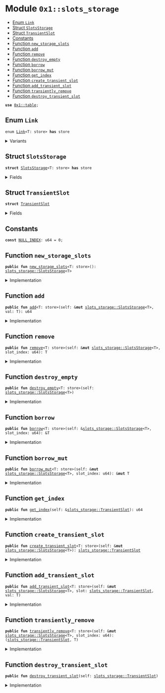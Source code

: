 
<a id="0x1_slots_storage"></a>

# Module `0x1::slots_storage`



-  [Enum `Link`](#0x1_slots_storage_Link)
-  [Struct `SlotsStorage`](#0x1_slots_storage_SlotsStorage)
-  [Struct `TransientSlot`](#0x1_slots_storage_TransientSlot)
-  [Constants](#@Constants_0)
-  [Function `new_storage_slots`](#0x1_slots_storage_new_storage_slots)
-  [Function `add`](#0x1_slots_storage_add)
-  [Function `remove`](#0x1_slots_storage_remove)
-  [Function `destroy_empty`](#0x1_slots_storage_destroy_empty)
-  [Function `borrow`](#0x1_slots_storage_borrow)
-  [Function `borrow_mut`](#0x1_slots_storage_borrow_mut)
-  [Function `get_index`](#0x1_slots_storage_get_index)
-  [Function `create_transient_slot`](#0x1_slots_storage_create_transient_slot)
-  [Function `add_transient_slot`](#0x1_slots_storage_add_transient_slot)
-  [Function `transiently_remove`](#0x1_slots_storage_transiently_remove)
-  [Function `destroy_transient_slot`](#0x1_slots_storage_destroy_transient_slot)


<pre><code><b>use</b> <a href="table.md#0x1_table">0x1::table</a>;
</code></pre>



<a id="0x1_slots_storage_Link"></a>

## Enum `Link`



<pre><code>enum <a href="slots_storage.md#0x1_slots_storage_Link">Link</a>&lt;T: store&gt; <b>has</b> store
</code></pre>



<details>
<summary>Variants</summary>


<details>
<summary>Some</summary>


<details>
<summary>Fields</summary>


<dl>
<dt>
<code>value: T</code>
</dt>
<dd>

</dd>
</dl>


</details>

</details>

<details>
<summary>Empty</summary>


<details>
<summary>Fields</summary>


<dl>
<dt>
<code>next: u64</code>
</dt>
<dd>

</dd>
</dl>


</details>

</details>

</details>

<a id="0x1_slots_storage_SlotsStorage"></a>

## Struct `SlotsStorage`



<pre><code><b>struct</b> <a href="slots_storage.md#0x1_slots_storage_SlotsStorage">SlotsStorage</a>&lt;T: store&gt; <b>has</b> store
</code></pre>



<details>
<summary>Fields</summary>


<dl>
<dt>
<code>slots: <a href="table.md#0x1_table_Table">table::Table</a>&lt;u64, <a href="slots_storage.md#0x1_slots_storage_Link">slots_storage::Link</a>&lt;T&gt;&gt;</code>
</dt>
<dd>

</dd>
<dt>
<code>new_slot_index: u64</code>
</dt>
<dd>

</dd>
<dt>
<code>never_deallocate: bool</code>
</dt>
<dd>

</dd>
<dt>
<code>reuse_head_index: u64</code>
</dt>
<dd>

</dd>
</dl>


</details>

<a id="0x1_slots_storage_TransientSlot"></a>

## Struct `TransientSlot`



<pre><code><b>struct</b> <a href="slots_storage.md#0x1_slots_storage_TransientSlot">TransientSlot</a>
</code></pre>



<details>
<summary>Fields</summary>


<dl>
<dt>
<code>slot_index: u64</code>
</dt>
<dd>

</dd>
</dl>


</details>

<a id="@Constants_0"></a>

## Constants


<a id="0x1_slots_storage_NULL_INDEX"></a>



<pre><code><b>const</b> <a href="slots_storage.md#0x1_slots_storage_NULL_INDEX">NULL_INDEX</a>: u64 = 0;
</code></pre>



<a id="0x1_slots_storage_new_storage_slots"></a>

## Function `new_storage_slots`



<pre><code><b>public</b> <b>fun</b> <a href="slots_storage.md#0x1_slots_storage_new_storage_slots">new_storage_slots</a>&lt;T: store&gt;(): <a href="slots_storage.md#0x1_slots_storage_SlotsStorage">slots_storage::SlotsStorage</a>&lt;T&gt;
</code></pre>



<details>
<summary>Implementation</summary>


<pre><code><b>public</b> <b>fun</b> <a href="slots_storage.md#0x1_slots_storage_new_storage_slots">new_storage_slots</a>&lt;T: store&gt;(): <a href="slots_storage.md#0x1_slots_storage_SlotsStorage">SlotsStorage</a>&lt;T&gt; {
    <a href="slots_storage.md#0x1_slots_storage_SlotsStorage">SlotsStorage</a> {
        slots: <a href="table.md#0x1_table_new">table::new</a>(),
        new_slot_index: 1,
        never_deallocate: <b>false</b>,
        reuse_head_index: <a href="slots_storage.md#0x1_slots_storage_NULL_INDEX">NULL_INDEX</a>,
    }
}
</code></pre>



</details>

<a id="0x1_slots_storage_add"></a>

## Function `add`



<pre><code><b>public</b> <b>fun</b> <a href="slots_storage.md#0x1_slots_storage_add">add</a>&lt;T: store&gt;(self: &<b>mut</b> <a href="slots_storage.md#0x1_slots_storage_SlotsStorage">slots_storage::SlotsStorage</a>&lt;T&gt;, val: T): u64
</code></pre>



<details>
<summary>Implementation</summary>


<pre><code><b>public</b> <b>fun</b> <a href="slots_storage.md#0x1_slots_storage_add">add</a>&lt;T: store&gt;(self: &<b>mut</b> <a href="slots_storage.md#0x1_slots_storage_SlotsStorage">SlotsStorage</a>&lt;T&gt;, val: T): u64 {
    <b>let</b> slot_index = self.new_slot_index;
    self.new_slot_index = self.new_slot_index + 1;
    self.slots.<a href="slots_storage.md#0x1_slots_storage_add">add</a>(slot_index, Link::Some { value: val });
    slot_index
}
</code></pre>



</details>

<a id="0x1_slots_storage_remove"></a>

## Function `remove`



<pre><code><b>public</b> <b>fun</b> <a href="slots_storage.md#0x1_slots_storage_remove">remove</a>&lt;T: store&gt;(self: &<b>mut</b> <a href="slots_storage.md#0x1_slots_storage_SlotsStorage">slots_storage::SlotsStorage</a>&lt;T&gt;, slot_index: u64): T
</code></pre>



<details>
<summary>Implementation</summary>


<pre><code><b>public</b> <b>fun</b> <a href="slots_storage.md#0x1_slots_storage_remove">remove</a>&lt;T: store&gt;(self: &<b>mut</b> <a href="slots_storage.md#0x1_slots_storage_SlotsStorage">SlotsStorage</a>&lt;T&gt;, slot_index: u64): T {
    <b>let</b> Link::Some { value } = self.slots.<a href="slots_storage.md#0x1_slots_storage_remove">remove</a>(slot_index);
    value
}
</code></pre>



</details>

<a id="0x1_slots_storage_destroy_empty"></a>

## Function `destroy_empty`



<pre><code><b>public</b> <b>fun</b> <a href="slots_storage.md#0x1_slots_storage_destroy_empty">destroy_empty</a>&lt;T: store&gt;(self: <a href="slots_storage.md#0x1_slots_storage_SlotsStorage">slots_storage::SlotsStorage</a>&lt;T&gt;)
</code></pre>



<details>
<summary>Implementation</summary>


<pre><code><b>public</b> <b>fun</b> <a href="slots_storage.md#0x1_slots_storage_destroy_empty">destroy_empty</a>&lt;T: store&gt;(self: <a href="slots_storage.md#0x1_slots_storage_SlotsStorage">SlotsStorage</a>&lt;T&gt;) {
    <b>let</b> <a href="slots_storage.md#0x1_slots_storage_SlotsStorage">SlotsStorage</a> {
        slots,
        new_slot_index: _,
        never_deallocate: _,
        reuse_head_index: _,
    } = self;
    slots.<a href="slots_storage.md#0x1_slots_storage_destroy_empty">destroy_empty</a>();
}
</code></pre>



</details>

<a id="0x1_slots_storage_borrow"></a>

## Function `borrow`



<pre><code><b>public</b> <b>fun</b> <a href="slots_storage.md#0x1_slots_storage_borrow">borrow</a>&lt;T: store&gt;(self: &<a href="slots_storage.md#0x1_slots_storage_SlotsStorage">slots_storage::SlotsStorage</a>&lt;T&gt;, slot_index: u64): &T
</code></pre>



<details>
<summary>Implementation</summary>


<pre><code><b>public</b> <b>fun</b> <a href="slots_storage.md#0x1_slots_storage_borrow">borrow</a>&lt;T: store&gt;(self: &<a href="slots_storage.md#0x1_slots_storage_SlotsStorage">SlotsStorage</a>&lt;T&gt;, slot_index: u64): &T {
    &self.slots.<a href="slots_storage.md#0x1_slots_storage_borrow">borrow</a>(slot_index).value
}
</code></pre>



</details>

<a id="0x1_slots_storage_borrow_mut"></a>

## Function `borrow_mut`



<pre><code><b>public</b> <b>fun</b> <a href="slots_storage.md#0x1_slots_storage_borrow_mut">borrow_mut</a>&lt;T: store&gt;(self: &<b>mut</b> <a href="slots_storage.md#0x1_slots_storage_SlotsStorage">slots_storage::SlotsStorage</a>&lt;T&gt;, slot_index: u64): &<b>mut</b> T
</code></pre>



<details>
<summary>Implementation</summary>


<pre><code><b>public</b> <b>fun</b> <a href="slots_storage.md#0x1_slots_storage_borrow_mut">borrow_mut</a>&lt;T: store&gt;(self: &<b>mut</b> <a href="slots_storage.md#0x1_slots_storage_SlotsStorage">SlotsStorage</a>&lt;T&gt;, slot_index: u64): &<b>mut</b> T {
    &<b>mut</b> self.slots.<a href="slots_storage.md#0x1_slots_storage_borrow_mut">borrow_mut</a>(slot_index).value
}
</code></pre>



</details>

<a id="0x1_slots_storage_get_index"></a>

## Function `get_index`



<pre><code><b>public</b> <b>fun</b> <a href="slots_storage.md#0x1_slots_storage_get_index">get_index</a>(self: &<a href="slots_storage.md#0x1_slots_storage_TransientSlot">slots_storage::TransientSlot</a>): u64
</code></pre>



<details>
<summary>Implementation</summary>


<pre><code><b>public</b> <b>fun</b> <a href="slots_storage.md#0x1_slots_storage_get_index">get_index</a>(self: &<a href="slots_storage.md#0x1_slots_storage_TransientSlot">TransientSlot</a>): u64 {
    self.slot_index
}
</code></pre>



</details>

<a id="0x1_slots_storage_create_transient_slot"></a>

## Function `create_transient_slot`



<pre><code><b>public</b> <b>fun</b> <a href="slots_storage.md#0x1_slots_storage_create_transient_slot">create_transient_slot</a>&lt;T: store&gt;(self: &<b>mut</b> <a href="slots_storage.md#0x1_slots_storage_SlotsStorage">slots_storage::SlotsStorage</a>&lt;T&gt;): <a href="slots_storage.md#0x1_slots_storage_TransientSlot">slots_storage::TransientSlot</a>
</code></pre>



<details>
<summary>Implementation</summary>


<pre><code><b>public</b> <b>fun</b> <a href="slots_storage.md#0x1_slots_storage_create_transient_slot">create_transient_slot</a>&lt;T: store&gt;(self: &<b>mut</b> <a href="slots_storage.md#0x1_slots_storage_SlotsStorage">SlotsStorage</a>&lt;T&gt;): <a href="slots_storage.md#0x1_slots_storage_TransientSlot">TransientSlot</a> {
    <b>let</b> slot_index = self.new_slot_index;
    self.new_slot_index = self.new_slot_index + 1;
    <a href="slots_storage.md#0x1_slots_storage_TransientSlot">TransientSlot</a> {
        slot_index,
    }
}
</code></pre>



</details>

<a id="0x1_slots_storage_add_transient_slot"></a>

## Function `add_transient_slot`



<pre><code><b>public</b> <b>fun</b> <a href="slots_storage.md#0x1_slots_storage_add_transient_slot">add_transient_slot</a>&lt;T: store&gt;(self: &<b>mut</b> <a href="slots_storage.md#0x1_slots_storage_SlotsStorage">slots_storage::SlotsStorage</a>&lt;T&gt;, slot: <a href="slots_storage.md#0x1_slots_storage_TransientSlot">slots_storage::TransientSlot</a>, val: T)
</code></pre>



<details>
<summary>Implementation</summary>


<pre><code><b>public</b> <b>fun</b> <a href="slots_storage.md#0x1_slots_storage_add_transient_slot">add_transient_slot</a>&lt;T: store&gt;(self: &<b>mut</b> <a href="slots_storage.md#0x1_slots_storage_SlotsStorage">SlotsStorage</a>&lt;T&gt;, slot: <a href="slots_storage.md#0x1_slots_storage_TransientSlot">TransientSlot</a>, val: T) {
    <b>let</b> <a href="slots_storage.md#0x1_slots_storage_TransientSlot">TransientSlot</a> { slot_index } = slot;
    self.slots.<a href="slots_storage.md#0x1_slots_storage_add">add</a>(slot_index, Link::Some { value: val });
}
</code></pre>



</details>

<a id="0x1_slots_storage_transiently_remove"></a>

## Function `transiently_remove`



<pre><code><b>public</b> <b>fun</b> <a href="slots_storage.md#0x1_slots_storage_transiently_remove">transiently_remove</a>&lt;T: store&gt;(self: &<b>mut</b> <a href="slots_storage.md#0x1_slots_storage_SlotsStorage">slots_storage::SlotsStorage</a>&lt;T&gt;, slot_index: u64): (<a href="slots_storage.md#0x1_slots_storage_TransientSlot">slots_storage::TransientSlot</a>, T)
</code></pre>



<details>
<summary>Implementation</summary>


<pre><code><b>public</b> <b>fun</b> <a href="slots_storage.md#0x1_slots_storage_transiently_remove">transiently_remove</a>&lt;T: store&gt;(self: &<b>mut</b> <a href="slots_storage.md#0x1_slots_storage_SlotsStorage">SlotsStorage</a>&lt;T&gt;, slot_index: u64): (<a href="slots_storage.md#0x1_slots_storage_TransientSlot">TransientSlot</a>, T) {
    <b>let</b> Link::Some { value } = self.slots.<a href="slots_storage.md#0x1_slots_storage_remove">remove</a>(slot_index);
    (<a href="slots_storage.md#0x1_slots_storage_TransientSlot">TransientSlot</a> { slot_index }, value)
}
</code></pre>



</details>

<a id="0x1_slots_storage_destroy_transient_slot"></a>

## Function `destroy_transient_slot`



<pre><code><b>public</b> <b>fun</b> <a href="slots_storage.md#0x1_slots_storage_destroy_transient_slot">destroy_transient_slot</a>(self: <a href="slots_storage.md#0x1_slots_storage_TransientSlot">slots_storage::TransientSlot</a>)
</code></pre>



<details>
<summary>Implementation</summary>


<pre><code><b>public</b> <b>fun</b> <a href="slots_storage.md#0x1_slots_storage_destroy_transient_slot">destroy_transient_slot</a>(self: <a href="slots_storage.md#0x1_slots_storage_TransientSlot">TransientSlot</a>) {
    <b>let</b> <a href="slots_storage.md#0x1_slots_storage_TransientSlot">TransientSlot</a> { slot_index: _ } = self;
}
</code></pre>



</details>


[move-book]: https://docs.libra2.org/move/book/SUMMARY
